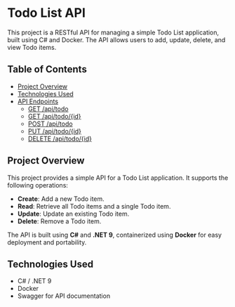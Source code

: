 # Todo List API

This project is a RESTful API for managing a simple Todo List application, built using C# and Docker. The API allows users to add, update, delete, and view Todo items.

## Table of Contents
- [Project Overview](#project-overview)
- [Technologies Used](#technologies-used)
- [API Endpoints](#api-endpoints)
  - [GET /api/todo](#get-apitod)
  - [GET /api/todo/{id}](#get-apitod)
  - [POST /api/todo](#post-apitod)
  - [PUT /api/todo/{id}](#put-apitodid)
  - [DELETE /api/todo/{id}](#delete-apitodid)

## Project Overview

This project provides a simple API for a Todo List application. It supports the following operations:
- **Create**: Add a new Todo item.
- **Read**: Retrieve all Todo items and a single Todo item.
- **Update**: Update an existing Todo item.
- **Delete**: Remove a Todo item.

The API is built using **C#** and **.NET 9**, containerized using **Docker** for easy deployment and portability.

## Technologies Used
- C# / .NET 9
- Docker
- Swagger for API documentation